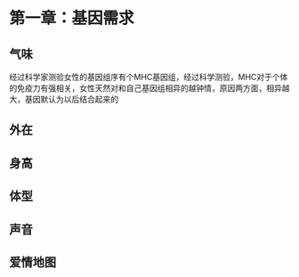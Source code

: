 # 第一章：基因需求

## 气味	

经过科学家测验女性的基因组序有个MHC基因组，经过科学测验，MHC对于个体的免疫力有强相关，女性天然对和自己基因组相异的越钟情，原因两方面，相异越大，基因默认为以后结合起来的

## 外在

## 身高	

## 体型	

## 声音	

## 爱情地图



